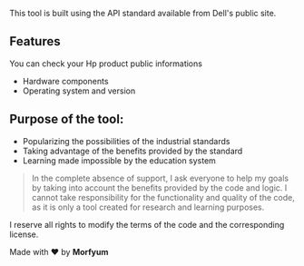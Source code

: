 
This tool is built using the API standard available from Dell's public site.

## Features
You can check your Hp product public informations
- Hardware components
- Operating system and version

## Purpose of the tool:
- Popularizing the possibilities of the industrial standards
- Taking advantage of the benefits provided by the standard
- Learning made impossible by the education system
    
> In the complete absence of support, I ask everyone to help my goals by taking into account the benefits provided by the code and logic. I cannot take responsibility for the functionality and quality of the code, as it is only a tool created for research and learning purposes.

I reserve all rights to modify the terms of the code and the corresponding license.

Made with ❤️ by **Morfyum**